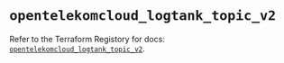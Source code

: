 # `opentelekomcloud_logtank_topic_v2`

Refer to the Terraform Registory for docs: [`opentelekomcloud_logtank_topic_v2`](https://www.terraform.io/docs/providers/opentelekomcloud/r/logtank_topic_v2).
